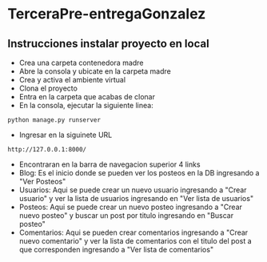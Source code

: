 # TerceraPre-entregaGonzalez
## Instrucciones instalar proyecto en local
+ Crea una carpeta contenedora madre
+ Abre la consola y ubicate en la carpeta madre
+ Crea y activa el ambiente virtual
+ Clona el proyecto
+ Entra en la carpeta que acabas de clonar
+ En la consola, ejecutar la siguiente linea:
```
python manage.py runserver
```
+ Ingresar en la siguinete URL
```
http://127.0.0.1:8000/
```
+ Encontraran en la barra de navegacion superior 4 links
+ Blog: Es el inicio donde se pueden ver los posteos en la DB ingresando a "Ver Posteos"
+ Usuarios: Aqui se puede crear un nuevo usuario ingresando a "Crear usuario" y ver la lista de usuarios ingresando en "Ver lista de usuarios"
+ Posteos: Aqui se puede crear un nuevo posteo ingresando a "Crear nuevo posteo" y buscar un post por titulo ingresando en "Buscar posteo"
+ Comentarios: Aqui se pueden crear comentarios ingresando a "Crear nuevo comentario" y ver la lista de comentarios con el titulo del post a que corresponden ingresando a "Ver lista de comentarios"